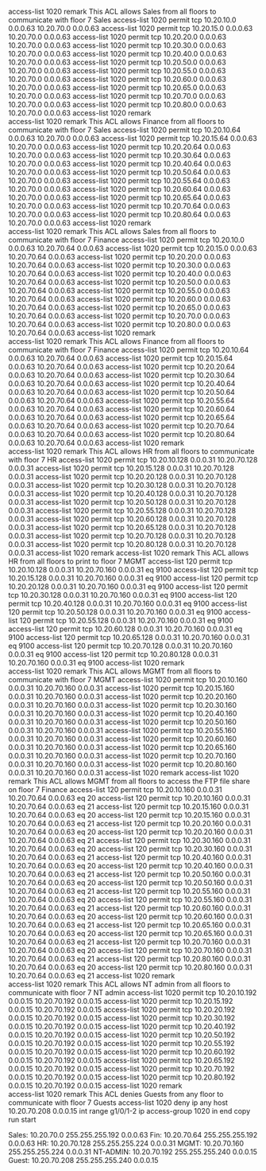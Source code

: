 
access-list 1020 remark This ACL allows Sales from all floors to communicate with floor 7 Sales
access-list 1020 permit tcp 10.20.10.0 0.0.0.63 10.20.70.0 0.0.0.63 
access-list 1020 permit tcp 10.20.15.0 0.0.0.63 10.20.70.0 0.0.0.63
access-list 1020 permit tcp 10.20.20.0 0.0.0.63 10.20.70.0 0.0.0.63
access-list 1020 permit tcp 10.20.30.0 0.0.0.63 10.20.70.0 0.0.0.63
access-list 1020 permit tcp 10.20.40.0 0.0.0.63 10.20.70.0 0.0.0.63
access-list 1020 permit tcp 10.20.50.0 0.0.0.63 10.20.70.0 0.0.0.63
access-list 1020 permit tcp 10.20.55.0 0.0.0.63 10.20.70.0 0.0.0.63
access-list 1020 permit tcp 10.20.60.0 0.0.0.63 10.20.70.0 0.0.0.63
access-list 1020 permit tcp 10.20.65.0 0.0.0.63 10.20.70.0 0.0.0.63
access-list 1020 permit tcp 10.20.70.0 0.0.0.63 10.20.70.0 0.0.0.63
access-list 1020 permit tcp 10.20.80.0 0.0.0.63 10.20.70.0 0.0.0.63
access-list 1020 remark       
access-list 1020 remark This ACL allows Finance from all floors to communicate with floor 7 Sales
access-list 1020 permit tcp 10.20.10.64 0.0.0.63 10.20.70.0 0.0.0.63
access-list 1020 permit tcp 10.20.15.64 0.0.0.63 10.20.70.0 0.0.0.63
access-list 1020 permit tcp 10.20.20.64 0.0.0.63 10.20.70.0 0.0.0.63
access-list 1020 permit tcp 10.20.30.64 0.0.0.63 10.20.70.0 0.0.0.63
access-list 1020 permit tcp 10.20.40.64 0.0.0.63 10.20.70.0 0.0.0.63
access-list 1020 permit tcp 10.20.50.64 0.0.0.63 10.20.70.0 0.0.0.63
access-list 1020 permit tcp 10.20.55.64 0.0.0.63 10.20.70.0 0.0.0.63
access-list 1020 permit tcp 10.20.60.64 0.0.0.63 10.20.70.0 0.0.0.63
access-list 1020 permit tcp 10.20.65.64 0.0.0.63 10.20.70.0 0.0.0.63
access-list 1020 permit tcp 10.20.70.64 0.0.0.63 10.20.70.0 0.0.0.63
access-list 1020 permit tcp 10.20.80.64 0.0.0.63 10.20.70.0 0.0.0.63
access-list 1020 remark       
access-list 1020 remark This ACL allows Sales from all floors to communicate with floor 7 Finance
access-list 1020 permit tcp 10.20.10.0 0.0.0.63 10.20.70.64 0.0.0.63 
access-list 1020 permit tcp 10.20.15.0 0.0.0.63 10.20.70.64 0.0.0.63
access-list 1020 permit tcp 10.20.20.0 0.0.0.63 10.20.70.64 0.0.0.63
access-list 1020 permit tcp 10.20.30.0 0.0.0.63 10.20.70.64 0.0.0.63
access-list 1020 permit tcp 10.20.40.0 0.0.0.63 10.20.70.64 0.0.0.63
access-list 1020 permit tcp 10.20.50.0 0.0.0.63 10.20.70.64 0.0.0.63
access-list 1020 permit tcp 10.20.55.0 0.0.0.63 10.20.70.64 0.0.0.63
access-list 1020 permit tcp 10.20.60.0 0.0.0.63 10.20.70.64 0.0.0.63
access-list 1020 permit tcp 10.20.65.0 0.0.0.63 10.20.70.64 0.0.0.63
access-list 1020 permit tcp 10.20.70.0 0.0.0.63 10.20.70.64 0.0.0.63
access-list 1020 permit tcp 10.20.80.0 0.0.0.63 10.20.70.64 0.0.0.63
access-list 1020 remark       
access-list 1020 remark This ACL allows Finance from all floors to communicate with floor 7 Finance
access-list 1020 permit tcp 10.20.10.64 0.0.0.63 10.20.70.64 0.0.0.63
access-list 1020 permit tcp 10.20.15.64 0.0.0.63 10.20.70.64 0.0.0.63
access-list 1020 permit tcp 10.20.20.64 0.0.0.63 10.20.70.64 0.0.0.63
access-list 1020 permit tcp 10.20.30.64 0.0.0.63 10.20.70.64 0.0.0.63
access-list 1020 permit tcp 10.20.40.64 0.0.0.63 10.20.70.64 0.0.0.63
access-list 1020 permit tcp 10.20.50.64 0.0.0.63 10.20.70.64 0.0.0.63
access-list 1020 permit tcp 10.20.55.64 0.0.0.63 10.20.70.64 0.0.0.63
access-list 1020 permit tcp 10.20.60.64 0.0.0.63 10.20.70.64 0.0.0.63
access-list 1020 permit tcp 10.20.65.64 0.0.0.63 10.20.70.64 0.0.0.63
access-list 1020 permit tcp 10.20.70.64 0.0.0.63 10.20.70.64 0.0.0.63
access-list 1020 permit tcp 10.20.80.64 0.0.0.63 10.20.70.64 0.0.0.63
access-list 1020 remark       
access-list 1020 remark This ACL allows HR from all floors to communicate with floor 7 HR
access-list 1020 permit tcp 10.20.10.128 0.0.0.31 10.20.70.128 0.0.0.31
access-list 1020 permit tcp 10.20.15.128 0.0.0.31 10.20.70.128 0.0.0.31
access-list 1020 permit tcp 10.20.20.128 0.0.0.31 10.20.70.128 0.0.0.31
access-list 1020 permit tcp 10.20.30.128 0.0.0.31 10.20.70.128 0.0.0.31
access-list 1020 permit tcp 10.20.40.128 0.0.0.31 10.20.70.128 0.0.0.31
access-list 1020 permit tcp 10.20.50.128 0.0.0.31 10.20.70.128 0.0.0.31
access-list 1020 permit tcp 10.20.55.128 0.0.0.31 10.20.70.128 0.0.0.31
access-list 1020 permit tcp 10.20.60.128 0.0.0.31 10.20.70.128 0.0.0.31
access-list 1020 permit tcp 10.20.65.128 0.0.0.31 10.20.70.128 0.0.0.31
access-list 1020 permit tcp 10.20.70.128 0.0.0.31 10.20.70.128 0.0.0.31
access-list 1020 permit tcp 10.20.80.128 0.0.0.31 10.20.70.128 0.0.0.31
access-list 1020 remark
access-list 1020 remark This ACL allows HR from all floors to print to floor 7 MGMT
access-list 120 permit tcp 10.20.10.128 0.0.0.31 10.20.70.160 0.0.0.31 eq 9100
access-list 120 permit tcp 10.20.15.128 0.0.0.31 10.20.70.160 0.0.0.31 eq 9100
access-list 120 permit tcp 10.20.20.128 0.0.0.31 10.20.70.160 0.0.0.31 eq 9100
access-list 120 permit tcp 10.20.30.128 0.0.0.31 10.20.70.160 0.0.0.31 eq 9100
access-list 120 permit tcp 10.20.40.128 0.0.0.31 10.20.70.160 0.0.0.31 eq 9100
access-list 120 permit tcp 10.20.50.128 0.0.0.31 10.20.70.160 0.0.0.31 eq 9100
access-list 120 permit tcp 10.20.55.128 0.0.0.31 10.20.70.160 0.0.0.31 eq 9100
access-list 120 permit tcp 10.20.60.128 0.0.0.31 10.20.70.160 0.0.0.31 eq 9100
access-list 120 permit tcp 10.20.65.128 0.0.0.31 10.20.70.160 0.0.0.31 eq 9100
access-list 120 permit tcp 10.20.70.128 0.0.0.31 10.20.70.160 0.0.0.31 eq 9100
access-list 120 permit tcp 10.20.80.128 0.0.0.31 10.20.70.160 0.0.0.31 eq 9100
access-list 1020 remark       
access-list 1020 remark This ACL allows MGMT from all floors to communicate with floor 7 MGMT
access-list 1020 permit tcp 10.20.10.160 0.0.0.31 10.20.70.160 0.0.0.31
access-list 1020 permit tcp 10.20.15.160 0.0.0.31 10.20.70.160 0.0.0.31
access-list 1020 permit tcp 10.20.20.160 0.0.0.31 10.20.70.160 0.0.0.31
access-list 1020 permit tcp 10.20.30.160 0.0.0.31 10.20.70.160 0.0.0.31
access-list 1020 permit tcp 10.20.40.160 0.0.0.31 10.20.70.160 0.0.0.31
access-list 1020 permit tcp 10.20.50.160 0.0.0.31 10.20.70.160 0.0.0.31
access-list 1020 permit tcp 10.20.55.160 0.0.0.31 10.20.70.160 0.0.0.31
access-list 1020 permit tcp 10.20.60.160 0.0.0.31 10.20.70.160 0.0.0.31
access-list 1020 permit tcp 10.20.65.160 0.0.0.31 10.20.70.160 0.0.0.31
access-list 1020 permit tcp 10.20.70.160 0.0.0.31 10.20.70.160 0.0.0.31
access-list 1020 permit tcp 10.20.80.160 0.0.0.31 10.20.70.160 0.0.0.31
access-list 1020 remark
access-list 1020 remark This ACL allows MGMT from all floors to access the FTP file share on floor 7 Finance
access-list 120 permit tcp 10.20.10.160 0.0.0.31 10.20.70.64 0.0.0.63 eq 20
access-list 120 permit tcp 10.20.10.160 0.0.0.31 10.20.70.64 0.0.0.63 eq 21
access-list 120 permit tcp 10.20.15.160 0.0.0.31 10.20.70.64 0.0.0.63 eq 20
access-list 120 permit tcp 10.20.15.160 0.0.0.31 10.20.70.64 0.0.0.63 eq 21
access-list 120 permit tcp 10.20.20.160 0.0.0.31 10.20.70.64 0.0.0.63 eq 20
access-list 120 permit tcp 10.20.20.160 0.0.0.31 10.20.70.64 0.0.0.63 eq 21
access-list 120 permit tcp 10.20.30.160 0.0.0.31 10.20.70.64 0.0.0.63 eq 20
access-list 120 permit tcp 10.20.30.160 0.0.0.31 10.20.70.64 0.0.0.63 eq 21
access-list 120 permit tcp 10.20.40.160 0.0.0.31 10.20.70.64 0.0.0.63 eq 20
access-list 120 permit tcp 10.20.40.160 0.0.0.31 10.20.70.64 0.0.0.63 eq 21
access-list 120 permit tcp 10.20.50.160 0.0.0.31 10.20.70.64 0.0.0.63 eq 20
access-list 120 permit tcp 10.20.50.160 0.0.0.31 10.20.70.64 0.0.0.63 eq 21
access-list 120 permit tcp 10.20.55.160 0.0.0.31 10.20.70.64 0.0.0.63 eq 20
access-list 120 permit tcp 10.20.55.160 0.0.0.31 10.20.70.64 0.0.0.63 eq 21
access-list 120 permit tcp 10.20.60.160 0.0.0.31 10.20.70.64 0.0.0.63 eq 20
access-list 120 permit tcp 10.20.60.160 0.0.0.31 10.20.70.64 0.0.0.63 eq 21
access-list 120 permit tcp 10.20.65.160 0.0.0.31 10.20.70.64 0.0.0.63 eq 20
access-list 120 permit tcp 10.20.65.160 0.0.0.31 10.20.70.64 0.0.0.63 eq 21
access-list 120 permit tcp 10.20.70.160 0.0.0.31 10.20.70.64 0.0.0.63 eq 20
access-list 120 permit tcp 10.20.70.160 0.0.0.31 10.20.70.64 0.0.0.63 eq 21
access-list 120 permit tcp 10.20.80.160 0.0.0.31 10.20.70.64 0.0.0.63 eq 20
access-list 120 permit tcp 10.20.80.160 0.0.0.31 10.20.70.64 0.0.0.63 eq 21
access-list 1020 remark       
access-list 1020 remark This ACL allows NT admin from all floors to communicate with floor 7 NT admin
access-list 1020 permit tcp 10.20.10.192 0.0.0.15 10.20.70.192 0.0.0.15
access-list 1020 permit tcp 10.20.15.192 0.0.0.15 10.20.70.192 0.0.0.15
access-list 1020 permit tcp 10.20.20.192 0.0.0.15 10.20.70.192 0.0.0.15
access-list 1020 permit tcp 10.20.30.192 0.0.0.15 10.20.70.192 0.0.0.15
access-list 1020 permit tcp 10.20.40.192 0.0.0.15 10.20.70.192 0.0.0.15
access-list 1020 permit tcp 10.20.50.192 0.0.0.15 10.20.70.192 0.0.0.15
access-list 1020 permit tcp 10.20.55.192 0.0.0.15 10.20.70.192 0.0.0.15
access-list 1020 permit tcp 10.20.60.192 0.0.0.15 10.20.70.192 0.0.0.15
access-list 1020 permit tcp 10.20.65.192 0.0.0.15 10.20.70.192 0.0.0.15
access-list 1020 permit tcp 10.20.70.192 0.0.0.15 10.20.70.192 0.0.0.15
access-list 1020 permit tcp 10.20.80.192 0.0.0.15 10.20.70.192 0.0.0.15
access-list 1020 remark   
access-list 1020 remark This ACL denies Guests from any floor to communicate with floor 7 Guests
access-list 1020 deny ip any host 10.20.70.208 0.0.0.15
int range g1/0/1-2
ip access-group 1020 in
end
copy run start






Sales:
10.20.70.0 255.255.255.192  0.0.0.63
Fin:
10.20.70.64 255.255.255.192 0.0.0.63
HR:
10.20.70.128 255.255.255.224 0.0.0.31
MGMT:
10.20.70.160 255.255.255.224 0.0.0.31
NT-ADMIN:
10.20.70.192 255.255.255.240 0.0.0.15
Guest:
10.20.70.208 255.255.255.240 0.0.0.15